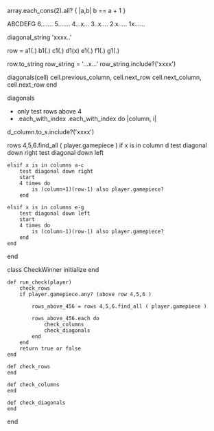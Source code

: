 array.each_cons(2).all? { |a,b| b == a + 1 }

 ABCDEFG
6.......
5.......
4...x...
3..x....
2.x.....
1x......

diagonal_string 'xxxx..'

row = a1(.) b1(.) c1(.) d1(x) e1(.) f1(.) g1(.)

row.to_string
row_string = '...x...'
row_string.include?('xxxx')



diagonals(cell)
    cell.previous_column, cell.next_row
    cell.next_column, cell.next_row
end 

diagonals
- only test rows above 4
- .each_with_index
.each_with_index do |column, i|

d_column.to_s.include?('xxxx')

rows 4,5,6.find_all ( player.gamepiece )
    if x is in column d 
        test diagonal down right 
        test diagonal down left 

    elsif x is in columns a-c
        test diagonal down right
        start 
        4 times do 
            is (column+1)(row-1) also player.gamepiece?
        end 

    elsif x is in columns e-g
        test diagonal down left
        start 
        4 times do 
            is (column-1)(row-1) also player.gamepiece?
        end 
    end 
end 


class CheckWinner
    initialize
    end 

    def run_check(player)
        check_rows
        if player.gamepiece.any? (above row 4,5,6 )

            rows_above_456 = rows 4,5,6.find_all ( player.gamepiece )

            rows_above_456.each do
                check_columns
                check_diagonals
            end
        end 
        return true or false
    end 

    def check_rows
    end 

    def check_columns
    end 

    def check_diagonals
    end 
end 
